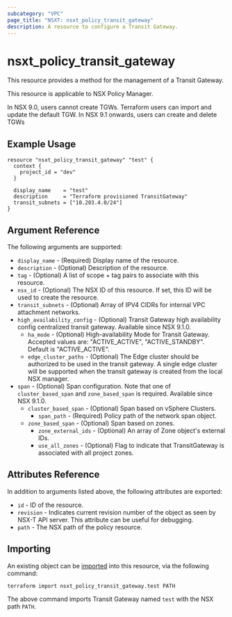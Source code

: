 ```yaml
---
subcategory: "VPC"
page_title: "NSXT: nsxt_policy_transit_gateway"
description: A resource to configure a Transit Gateway.
---
```


# nsxt_policy_transit_gateway

This resource provides a method for the management of a Transit Gateway.

This resource is applicable to NSX Policy Manager.

In NSX 9.0, users cannot create TGWs. Terraform users can import and update the default TGW.
In NSX 9.1 onwards, users can create and delete TGWs

## Example Usage

```hcl
resource "nsxt_policy_transit_gateway" "test" {
  context {
    project_id = "dev"
  }

  display_name    = "test"
  description     = "Terraform provisioned TransitGateway"
  transit_subnets = ["10.203.4.0/24"]
}
```

## Argument Reference

The following arguments are supported:

* `display_name` - (Required) Display name of the resource.
* `description` - (Optional) Description of the resource.
* `tag` - (Optional) A list of scope + tag pairs to associate with this resource.
* `nsx_id` - (Optional) The NSX ID of this resource. If set, this ID will be used to create the resource.
* `transit_subnets` - (Optional) Array of IPV4 CIDRs for internal VPC attachment networks.
* `high_availability_config` - (Optional) Transit Gateway high availability config centralized transit gateway. Available since NSX 9.1.0.
    * `ha_mode` - (Optional) High-availability Mode for Transit Gateway. Accepted values are: "ACTIVE_ACTIVE", "ACTIVE_STANDBY". Default is "ACTIVE_ACTIVE".
    * `edge_cluster_paths` - (Optional) The Edge cluster should be authorized to be used in the transit gateway. A single edge cluster will be supported when the transit gateway is created from the local NSX manager.
* `span` - (Optional) Span configuration. Note that one of `cluster_based_span` and `zone_based_span` is required. Available since NSX 9.1.0.
    * `cluster_based_span` - (Optional) Span based on vSphere Clusters.
        * `span_path` - (Required) Policy path of the network span object.
    * `zone_based_span` - (Optional) Span based on zones.
        * `zone_external_ids` - (Optional) An array of Zone object's external IDs.
        * `use_all_zones` - (Optional) Flag to indicate that TransitGateway is associated with all project zones.

## Attributes Reference

In addition to arguments listed above, the following attributes are exported:

* `id` - ID of the resource.
* `revision` - Indicates current revision number of the object as seen by NSX-T API server. This attribute can be useful for debugging.
* `path` - The NSX path of the policy resource.

## Importing

An existing object can be [imported][docs-import] into this resource, via the following command:

[docs-import]: https://developer.hashicorp.com/terraform/cli/import

```shell
terraform import nsxt_policy_transit_gateway.test PATH
```

The above command imports Transit Gateway named `test` with the NSX path `PATH`.
